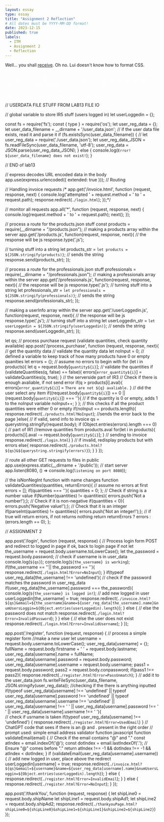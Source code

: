 ```yaml
---
layout: essay
type: essay
title: "Assignment 2 Reflection"
# All dates must be YYYY-MM-DD format!
date: 2023-12-15
published: true
labels:
  - ITM
  - Assignment 2
  - Reflection
---
```

Well... you shall <a href="https://youtu.be/Ngfovy91qRM">receive</a>.
Oh no. Lui doesn't know how to format CSS.
<p style = "color:white">
/* Created by Lui Rabideau on 12/5/2023 */
/* Incorporated into the design from W3schools: W3.CSS 4.15 December 2020 by Jan Egil and Borge Refsnes */
/* UHM ITM352 Assignment 2 */
const { error } = require('console');
const express = require('express');
const app = express();
const querystring = require('querystring');

// USERDATA FILE STUFF FROM LAB13 FILE IO 

// global variable to store IR5 stuff (users logged in)
let userLoggedin = {};


const fs = require('fs');
const { type } = require('os');
let user_reg_data = {};
let user_data_filename = __dirname + '/user_data.json';
// if the user data file exists, read it and parse it
if (fs.existsSync(user_data_filename)) {
    // let user_reg_data = require('./user_data.json');
    let user_reg_data_JSON = fs.readFileSync(user_data_filename, 'utf-8');
    user_reg_data = JSON.parse(user_reg_data_JSON);
} else {
    console.log(`Error! ${user_data_filename} does not exist!`);
}

// END of lab13
 
// express decodes URL encoded data in the body
app.use(express.urlencoded({ extended: true }));
// Routing 

// Handling invoice requests 
/* 
app.get('/invoice.html', function (request, response, next) {
   console.log('attempted ' + request.method + ' to ' + request.path);
   response.redirect(`./login.html`);
});*/

// monitor all requests
app.all('*', function (request, response, next) {
   console.log(request.method + ' to ' + request.path);
   next();
});

// process a route for the products.json stuff
const products = require(__dirname + "/products.json");
// making a products array within the server
app.get('/products.js', function(request, response, next){
   // the response will be js
   response.type('.js');

   // turning stuff into a string
   let products_str = `let products = ${JSON.stringify(products)}`;
   // sends the string
   response.send(products_str);
});

// process a route for the professionals.json stuff
professionals = require(__dirname + "/professionals.json");
// making a professionals array within the server
app.get('/professionals.js', function(request, response, next){
   // the response will be js
   response.type('.js');
   // turning stuff into a string
   let professionals_str = `let professionals = ${JSON.stringify(professionals)}`;
   // sends the string
   response.send(professionals_str);
});

// making a userInfo array within the server
app.get('/userLoggedin.js', function(request, response, next){
   // the response will be js
   response.type('.js');
   // turning stuff into a string
   let userLoggedin_str = `let userLoggedin = ${JSON.stringify(userLoggedin)}`;
   // sends the string
   response.send(userLoggedin_str);
});

let qs;
// process purchase request (validate quantities, check quantity available)
app.post('/process_purchase', function (request, response, next){
   // get the quantity data
   // validate the quantity data
   let noInput = 0; // defined a variable to keep track of how many products have 0 or empty quanities
   let errors = {}; // assume no errors to begin with
   for (let i in products){ 
      let q = request.body[`quantity${i}`];
      // validate the quantities
      if (validateQuantities(q, false) == false){
         errors[`error_quantity${i}`] = validateQuantities(q, true);
      }
      // the serverside part of IR3
      // Check if there is enough avaliable, if not send error
      if(q > products[i].aval){
         errors[`error_quantity${i}`] = `There are not ${q} avaliable.`
      }
      // did the user select any item
      if((request.body[`quantity${i}`]) == 0 || (request.body[`quantity${i}`]) === ''){
         // if the quantity is 0 or empty, adds 1 to the noInput variable
         noInput++;
      } 
   };
   // this checks if all the product quantities were either 0 or empty
   if(noInput == products.length){
      response.redirect(`./products.html?NoInput`); //sends the error back to the page
   }else{
      // if valid, send info to invoice
      qs = querystring.stringify(request.body);
      if (Object.entries(errors).length === 0) {
      // part of IR1 
      //remove quantities from products.aval
         for(let i in products){
            products[i].aval -= request.body[`quantity${i}`];
         }
         // sending to invoice
         response.redirect(`./login.html`)
      }
      // if invalid, redisplay products but with errors
      else{ 
         response.redirect(`./products.html?${qs}&${querystring.stringify(errors)}`);
      }
   }
});


// route all other GET requests to files in public 
app.use(express.static(__dirname + '/public'));
// start server
app.listen(8080, () => console.log(`listening on port 8080`));

// the isNonNegInt function with name changes
function validateQuantities(quantities, returnErrors){
   // assume no errors at first
   errors = [];
   if(quantities === ''){
      quantities = 0;
   };
   // Check if string is a number value
   if(Number(quantities) != quantities){ 
      errors.push('Not a number!');};
   // Check if it is non-negative
   if(quantities < 0){ 
      errors.push('Negative value!');}; 
   // Check that it is an integer
   if(parseInt(quantities) != quantities){ 
      errors.push('Not an integer!');}; 
   // if true will return errors, if not returns nothing
   return returnErrors ? errors : (errors.length == 0);
};


// ASSIGNMENT 2

app.post('/login', function (request, response) {
   // Process login form POST and redirect to logged in page if ok, back to login page if not
   let the_username = request.body.username.toLowerCase();
   let the_password = request.body.password;
   // check if username is in user_data
   console.log(`${qs}`);
   console.log(`${the_username} is working`);
   if(the_username == ''|| the_password == ''){
      response.redirect(`./login.html?Error=NoInput`);
   }
   if(typeof user_reg_data[the_username] !== 'undefined'){
      // check if the password matches the password in user_reg_data
      if(user_reg_data[the_username].password === the_password){
         console.log(`${the_username} is logged in!`);
            // add new logged in user
            userLoggedin[the_username] = true;
            response.redirect(`./invoice.html?${qs}&email=${the_username}&name=${user_reg_data[the_username].name}&numUsersLoggin=${Object.entries(userLoggedin).length}`);
      } else { // else the password does not match
         response.redirect(`./login.html?Error=InvalidPassword`);
      }
   } else { // else the user does not exist 
      response.redirect(`./login.html?Error=InvalidUsername`);
   }
});

app.post('/register', function (request, response) {
// process a simple register form
//make a new user
let username = request.body.username.toLowerCase();
user_reg_data[username] = {};
fullName = request.body.firstname + ' ' + request.body.lastname;
user_reg_data[username].name = fullName; 
user_reg_data[username].password = request.body.password;
user_reg_data[username].username = request.body.username;
pass1 = request.body.password;
pass2 = request.body.conpassword;
if(pass1 !== pass2){
   response.redirect(`./register.html?Error=PassUnmatch`);
}
// add it to the user_data.json
fs.writeFileSync(user_data_filename, JSON.stringify(user_reg_data));
//checking if the there is anything inputted
if(typeof user_reg_data[username] !== 'undefined' || typeof user_reg_data[username].password !== 'undefined' || typeof user_reg_data[username].username !== 'undefined' || user_reg_data[username] !== ' ' || user_reg_data[username].password !== ' ' || user_reg_data[username].username !== ' '){  
   // check if usrname is taken
  if(typeof user_reg_data[username] !== 'undefined') {
   response.redirect(`./register.html?Error=UsedEmail`)
   }
   // ChatGPT code that sees if there is an @ and . present in the right order
   // prompt used: simple email address validator function javascript
   function validateEmail(email) {
      // Check if the email contains "@" and "."
      const atIndex = email.indexOf('@');
      const dotIndex = email.lastIndexOf('.');
      // Ensure "@" comes before "."
      return atIndex !== -1 && dotIndex !== -1 && atIndex < dotIndex;
    }
    if (validateEmail(user_reg_data[username].username)) {
      // add new logged in user, place above the redirect
      userLoggedin[username] = true; 
      response.redirect(`./invoice.html?${qs}&email=${username}&name=${user_reg_data[username].name}&numUsersLoggin=${Object.entries(userLoggedin).length}`); 
    } else {
      response.redirect(`./register.html?Error=InvalidEmail`);
    }
} else {
   response.redirect(`./register.html?Error=NoInput`);
}
});

app.post('/thankYou', function (request, response) {
   let shipLine0 = request.body.shipName
   let shipLine1 = request.body.shipAd1;
   let shipLine2 = request.body.shipAd2;
   response.redirect(`./thankyouPage.html?shipLine0=${shipLine0}&shipLine1=${shipLine1}&shipLine2=${shipLine2}`)
});
</p>
